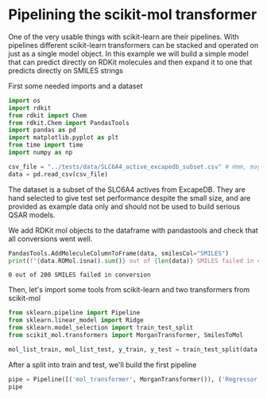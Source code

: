 # Pipelining the scikit-mol transformer

One of the very usable things with scikit-learn are their pipelines. With pipelines different scikit-learn transformers can be stacked and operated on just as a single model object. In this example we will build a simple model that can predict directly on RDKit molecules and then expand it to one that predicts directly on SMILES strings

First some needed imports and a dataset


```python
import os
import rdkit
from rdkit import Chem
from rdkit.Chem import PandasTools
import pandas as pd
import matplotlib.pyplot as plt
from time import time
import numpy as np
```


```python
csv_file = "../tests/data/SLC6A4_active_excapedb_subset.csv" # Hmm, maybe better to download directly
data = pd.read_csv(csv_file)
```

The dataset is a subset of the SLC6A4 actives from ExcapeDB. They are hand selected to give test set performance despite the small size, and are provided as example data only and should not be used to build serious QSAR models.

We add RDKit mol objects to the dataframe with pandastools and check that all conversions went well.


```python
PandasTools.AddMoleculeColumnToFrame(data, smilesCol="SMILES")
print(f"{data.ROMol.isna().sum()} out of {len(data)} SMILES failed in conversion")
```

    0 out of 200 SMILES failed in conversion


Then, let's import some tools from scikit-learn and two transformers from scikit-mol


```python
from sklearn.pipeline import Pipeline
from sklearn.linear_model import Ridge
from sklearn.model_selection import train_test_split
from scikit_mol.transformers import MorganTransformer, SmilesToMol
```


```python
mol_list_train, mol_list_test, y_train, y_test = train_test_split(data.ROMol, data.pXC50, random_state=0)
```

After a split into train and test, we'll build the first pipeline


```python
pipe = Pipeline([('mol_transformer', MorganTransformer()), ('Regressor', Ridge())])
pipe
```




<style>#sk-container-id-1 {color: black;background-color: white;}#sk-container-id-1 pre{padding: 0;}#sk-container-id-1 div.sk-toggleable {background-color: white;}#sk-container-id-1 label.sk-toggleable__label {cursor: pointer;display: block;width: 100%;margin-bottom: 0;padding: 0.3em;box-sizing: border-box;text-align: center;}#sk-container-id-1 label.sk-toggleable__label-arrow:before {content: "▸";float: left;margin-right: 0.25em;color: #696969;}#sk-container-id-1 label.sk-toggleable__label-arrow:hover:before {color: black;}#sk-container-id-1 div.sk-estimator:hover label.sk-toggleable__label-arrow:before {color: black;}#sk-container-id-1 div.sk-toggleable__content {max-height: 0;max-width: 0;overflow: hidden;text-align: left;background-color: #f0f8ff;}#sk-container-id-1 div.sk-toggleable__content pre {margin: 0.2em;color: black;border-radius: 0.25em;background-color: #f0f8ff;}#sk-container-id-1 input.sk-toggleable__control:checked~div.sk-toggleable__content {max-height: 200px;max-width: 100%;overflow: auto;}#sk-container-id-1 input.sk-toggleable__control:checked~label.sk-toggleable__label-arrow:before {content: "▾";}#sk-container-id-1 div.sk-estimator input.sk-toggleable__control:checked~label.sk-toggleable__label {background-color: #d4ebff;}#sk-container-id-1 div.sk-label input.sk-toggleable__control:checked~label.sk-toggleable__label {background-color: #d4ebff;}#sk-container-id-1 input.sk-hidden--visually {border: 0;clip: rect(1px 1px 1px 1px);clip: rect(1px, 1px, 1px, 1px);height: 1px;margin: -1px;overflow: hidden;padding: 0;position: absolute;width: 1px;}#sk-container-id-1 div.sk-estimator {font-family: monospace;background-color: #f0f8ff;border: 1px dotted black;border-radius: 0.25em;box-sizing: border-box;margin-bottom: 0.5em;}#sk-container-id-1 div.sk-estimator:hover {background-color: #d4ebff;}#sk-container-id-1 div.sk-parallel-item::after {content: "";width: 100%;border-bottom: 1px solid gray;flex-grow: 1;}#sk-container-id-1 div.sk-label:hover label.sk-toggleable__label {background-color: #d4ebff;}#sk-container-id-1 div.sk-serial::before {content: "";position: absolute;border-left: 1px solid gray;box-sizing: border-box;top: 0;bottom: 0;left: 50%;z-index: 0;}#sk-container-id-1 div.sk-serial {display: flex;flex-direction: column;align-items: center;background-color: white;padding-right: 0.2em;padding-left: 0.2em;position: relative;}#sk-container-id-1 div.sk-item {position: relative;z-index: 1;}#sk-container-id-1 div.sk-parallel {display: flex;align-items: stretch;justify-content: center;background-color: white;position: relative;}#sk-container-id-1 div.sk-item::before, #sk-container-id-1 div.sk-parallel-item::before {content: "";position: absolute;border-left: 1px solid gray;box-sizing: border-box;top: 0;bottom: 0;left: 50%;z-index: -1;}#sk-container-id-1 div.sk-parallel-item {display: flex;flex-direction: column;z-index: 1;position: relative;background-color: white;}#sk-container-id-1 div.sk-parallel-item:first-child::after {align-self: flex-end;width: 50%;}#sk-container-id-1 div.sk-parallel-item:last-child::after {align-self: flex-start;width: 50%;}#sk-container-id-1 div.sk-parallel-item:only-child::after {width: 0;}#sk-container-id-1 div.sk-dashed-wrapped {border: 1px dashed gray;margin: 0 0.4em 0.5em 0.4em;box-sizing: border-box;padding-bottom: 0.4em;background-color: white;}#sk-container-id-1 div.sk-label label {font-family: monospace;font-weight: bold;display: inline-block;line-height: 1.2em;}#sk-container-id-1 div.sk-label-container {text-align: center;}#sk-container-id-1 div.sk-container {/* jupyter's `normalize.less` sets `[hidden] { display: none; }` but bootstrap.min.css set `[hidden] { display: none !important; }` so we also need the `!important` here to be able to override the default hidden behavior on the sphinx rendered scikit-learn.org. See: https://github.com/scikit-learn/scikit-learn/issues/21755 */display: inline-block !important;position: relative;}#sk-container-id-1 div.sk-text-repr-fallback {display: none;}</style><div id="sk-container-id-1" class="sk-top-container"><div class="sk-text-repr-fallback"><pre>Pipeline(steps=[(&#x27;mol_transformer&#x27;, MorganTransformer()),
                (&#x27;Regressor&#x27;, Ridge())])</pre><b>In a Jupyter environment, please rerun this cell to show the HTML representation or trust the notebook. <br />On GitHub, the HTML representation is unable to render, please try loading this page with nbviewer.org.</b></div><div class="sk-container" hidden><div class="sk-item sk-dashed-wrapped"><div class="sk-label-container"><div class="sk-label sk-toggleable"><input class="sk-toggleable__control sk-hidden--visually" id="sk-estimator-id-1" type="checkbox" ><label for="sk-estimator-id-1" class="sk-toggleable__label sk-toggleable__label-arrow">Pipeline</label><div class="sk-toggleable__content"><pre>Pipeline(steps=[(&#x27;mol_transformer&#x27;, MorganTransformer()),
                (&#x27;Regressor&#x27;, Ridge())])</pre></div></div></div><div class="sk-serial"><div class="sk-item"><div class="sk-estimator sk-toggleable"><input class="sk-toggleable__control sk-hidden--visually" id="sk-estimator-id-2" type="checkbox" ><label for="sk-estimator-id-2" class="sk-toggleable__label sk-toggleable__label-arrow">MorganTransformer</label><div class="sk-toggleable__content"><pre>MorganTransformer()</pre></div></div></div><div class="sk-item"><div class="sk-estimator sk-toggleable"><input class="sk-toggleable__control sk-hidden--visually" id="sk-estimator-id-3" type="checkbox" ><label for="sk-estimator-id-3" class="sk-toggleable__label sk-toggleable__label-arrow">Ridge</label><div class="sk-toggleable__content"><pre>Ridge()</pre></div></div></div></div></div></div></div>



We can do the fit by simply providing the list of RDKit molecule objects


```python
pipe.fit(mol_list_train, y_train)
print(f"Train score is :{pipe.score(mol_list_train,y_train):0.2F}")
print(f"Test score is  :{pipe.score(mol_list_test, y_test):0.2F}")
```

    Train score is :1.00
    Test score is  :0.55


Nevermind the performance, or the exact value of the prediction, this is for demonstration purpures. We can easily predict on lists of molecules


```python
pipe.predict([Chem.MolFromSmiles('c1ccccc1C(=O)[OH]')])
```




    array([6.00400299])



We can also expand the already fitted pipeline, how about creating a pipeline that can predict directly from SMILES? With scikit-mol that is easy!


```python
smiles_pipe = Pipeline([('smiles_transformer', SmilesToMol()), ('pipe', pipe)])
smiles_pipe
```




<style>#sk-container-id-2 {color: black;background-color: white;}#sk-container-id-2 pre{padding: 0;}#sk-container-id-2 div.sk-toggleable {background-color: white;}#sk-container-id-2 label.sk-toggleable__label {cursor: pointer;display: block;width: 100%;margin-bottom: 0;padding: 0.3em;box-sizing: border-box;text-align: center;}#sk-container-id-2 label.sk-toggleable__label-arrow:before {content: "▸";float: left;margin-right: 0.25em;color: #696969;}#sk-container-id-2 label.sk-toggleable__label-arrow:hover:before {color: black;}#sk-container-id-2 div.sk-estimator:hover label.sk-toggleable__label-arrow:before {color: black;}#sk-container-id-2 div.sk-toggleable__content {max-height: 0;max-width: 0;overflow: hidden;text-align: left;background-color: #f0f8ff;}#sk-container-id-2 div.sk-toggleable__content pre {margin: 0.2em;color: black;border-radius: 0.25em;background-color: #f0f8ff;}#sk-container-id-2 input.sk-toggleable__control:checked~div.sk-toggleable__content {max-height: 200px;max-width: 100%;overflow: auto;}#sk-container-id-2 input.sk-toggleable__control:checked~label.sk-toggleable__label-arrow:before {content: "▾";}#sk-container-id-2 div.sk-estimator input.sk-toggleable__control:checked~label.sk-toggleable__label {background-color: #d4ebff;}#sk-container-id-2 div.sk-label input.sk-toggleable__control:checked~label.sk-toggleable__label {background-color: #d4ebff;}#sk-container-id-2 input.sk-hidden--visually {border: 0;clip: rect(1px 1px 1px 1px);clip: rect(1px, 1px, 1px, 1px);height: 1px;margin: -1px;overflow: hidden;padding: 0;position: absolute;width: 1px;}#sk-container-id-2 div.sk-estimator {font-family: monospace;background-color: #f0f8ff;border: 1px dotted black;border-radius: 0.25em;box-sizing: border-box;margin-bottom: 0.5em;}#sk-container-id-2 div.sk-estimator:hover {background-color: #d4ebff;}#sk-container-id-2 div.sk-parallel-item::after {content: "";width: 100%;border-bottom: 1px solid gray;flex-grow: 1;}#sk-container-id-2 div.sk-label:hover label.sk-toggleable__label {background-color: #d4ebff;}#sk-container-id-2 div.sk-serial::before {content: "";position: absolute;border-left: 1px solid gray;box-sizing: border-box;top: 0;bottom: 0;left: 50%;z-index: 0;}#sk-container-id-2 div.sk-serial {display: flex;flex-direction: column;align-items: center;background-color: white;padding-right: 0.2em;padding-left: 0.2em;position: relative;}#sk-container-id-2 div.sk-item {position: relative;z-index: 1;}#sk-container-id-2 div.sk-parallel {display: flex;align-items: stretch;justify-content: center;background-color: white;position: relative;}#sk-container-id-2 div.sk-item::before, #sk-container-id-2 div.sk-parallel-item::before {content: "";position: absolute;border-left: 1px solid gray;box-sizing: border-box;top: 0;bottom: 0;left: 50%;z-index: -1;}#sk-container-id-2 div.sk-parallel-item {display: flex;flex-direction: column;z-index: 1;position: relative;background-color: white;}#sk-container-id-2 div.sk-parallel-item:first-child::after {align-self: flex-end;width: 50%;}#sk-container-id-2 div.sk-parallel-item:last-child::after {align-self: flex-start;width: 50%;}#sk-container-id-2 div.sk-parallel-item:only-child::after {width: 0;}#sk-container-id-2 div.sk-dashed-wrapped {border: 1px dashed gray;margin: 0 0.4em 0.5em 0.4em;box-sizing: border-box;padding-bottom: 0.4em;background-color: white;}#sk-container-id-2 div.sk-label label {font-family: monospace;font-weight: bold;display: inline-block;line-height: 1.2em;}#sk-container-id-2 div.sk-label-container {text-align: center;}#sk-container-id-2 div.sk-container {/* jupyter's `normalize.less` sets `[hidden] { display: none; }` but bootstrap.min.css set `[hidden] { display: none !important; }` so we also need the `!important` here to be able to override the default hidden behavior on the sphinx rendered scikit-learn.org. See: https://github.com/scikit-learn/scikit-learn/issues/21755 */display: inline-block !important;position: relative;}#sk-container-id-2 div.sk-text-repr-fallback {display: none;}</style><div id="sk-container-id-2" class="sk-top-container"><div class="sk-text-repr-fallback"><pre>Pipeline(steps=[(&#x27;smiles_transformer&#x27;, SmilesToMol()),
                (&#x27;pipe&#x27;,
                 Pipeline(steps=[(&#x27;mol_transformer&#x27;, MorganTransformer()),
                                 (&#x27;Regressor&#x27;, Ridge())]))])</pre><b>In a Jupyter environment, please rerun this cell to show the HTML representation or trust the notebook. <br />On GitHub, the HTML representation is unable to render, please try loading this page with nbviewer.org.</b></div><div class="sk-container" hidden><div class="sk-item sk-dashed-wrapped"><div class="sk-label-container"><div class="sk-label sk-toggleable"><input class="sk-toggleable__control sk-hidden--visually" id="sk-estimator-id-4" type="checkbox" ><label for="sk-estimator-id-4" class="sk-toggleable__label sk-toggleable__label-arrow">Pipeline</label><div class="sk-toggleable__content"><pre>Pipeline(steps=[(&#x27;smiles_transformer&#x27;, SmilesToMol()),
                (&#x27;pipe&#x27;,
                 Pipeline(steps=[(&#x27;mol_transformer&#x27;, MorganTransformer()),
                                 (&#x27;Regressor&#x27;, Ridge())]))])</pre></div></div></div><div class="sk-serial"><div class="sk-item"><div class="sk-estimator sk-toggleable"><input class="sk-toggleable__control sk-hidden--visually" id="sk-estimator-id-5" type="checkbox" ><label for="sk-estimator-id-5" class="sk-toggleable__label sk-toggleable__label-arrow">SmilesToMol</label><div class="sk-toggleable__content"><pre>SmilesToMol()</pre></div></div></div><div class="sk-item"><div class="sk-label-container"><div class="sk-label sk-toggleable"><input class="sk-toggleable__control sk-hidden--visually" id="sk-estimator-id-6" type="checkbox" ><label for="sk-estimator-id-6" class="sk-toggleable__label sk-toggleable__label-arrow">pipe: Pipeline</label><div class="sk-toggleable__content"><pre>Pipeline(steps=[(&#x27;mol_transformer&#x27;, MorganTransformer()),
                (&#x27;Regressor&#x27;, Ridge())])</pre></div></div></div><div class="sk-serial"><div class="sk-item"><div class="sk-estimator sk-toggleable"><input class="sk-toggleable__control sk-hidden--visually" id="sk-estimator-id-7" type="checkbox" ><label for="sk-estimator-id-7" class="sk-toggleable__label sk-toggleable__label-arrow">MorganTransformer</label><div class="sk-toggleable__content"><pre>MorganTransformer()</pre></div></div></div><div class="sk-item"><div class="sk-estimator sk-toggleable"><input class="sk-toggleable__control sk-hidden--visually" id="sk-estimator-id-8" type="checkbox" ><label for="sk-estimator-id-8" class="sk-toggleable__label sk-toggleable__label-arrow">Ridge</label><div class="sk-toggleable__content"><pre>Ridge()</pre></div></div></div></div></div></div></div></div></div>




```python
smiles_pipe.predict(['c1ccccc1C(=O)[OH]'])
```




    array([6.00400299])



From here, the pipelines could be pickled, and later loaded for easy prediction on RDKit molecule objects or SMILES in other scripts. The transformation with the MorganTransformer will be the same as during fitting, so no need to remember if radius 2 or 3 was used for this or that model, as it is already in the pipeline itself. If we need to see the parameters for a particular pipeline of model, we can always get the non default settings via print or all settings with .get_params().


```python
print(smiles_pipe)
```

    Pipeline(steps=[('smiles_transformer', SmilesToMol()),
                    ('pipe',
                     Pipeline(steps=[('mol_transformer', MorganTransformer()),
                                     ('Regressor', Ridge())]))])



```python
smiles_pipe.get_params()
```




    {'memory': None,
     'steps': [('smiles_transformer', SmilesToMol()),
      ('pipe',
       Pipeline(steps=[('mol_transformer', MorganTransformer()),
                       ('Regressor', Ridge())]))],
     'verbose': False,
     'smiles_transformer': SmilesToMol(),
     'pipe': Pipeline(steps=[('mol_transformer', MorganTransformer()),
                     ('Regressor', Ridge())]),
     'pipe__memory': None,
     'pipe__steps': [('mol_transformer', MorganTransformer()),
      ('Regressor', Ridge())],
     'pipe__verbose': False,
     'pipe__mol_transformer': MorganTransformer(),
     'pipe__Regressor': Ridge(),
     'pipe__mol_transformer__nBits': 2048,
     'pipe__mol_transformer__radius': 2,
     'pipe__mol_transformer__useBondTypes': True,
     'pipe__mol_transformer__useChirality': False,
     'pipe__mol_transformer__useCounts': False,
     'pipe__mol_transformer__useFeatures': False,
     'pipe__Regressor__alpha': 1.0,
     'pipe__Regressor__copy_X': True,
     'pipe__Regressor__fit_intercept': True,
     'pipe__Regressor__max_iter': None,
     'pipe__Regressor__normalize': 'deprecated',
     'pipe__Regressor__positive': False,
     'pipe__Regressor__random_state': None,
     'pipe__Regressor__solver': 'auto',
     'pipe__Regressor__tol': 0.001}


